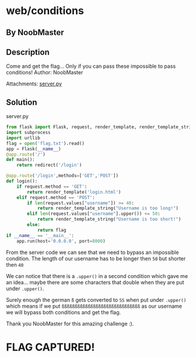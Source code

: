 # web/conditions

## By NoobMaster

## Description

Come and get the flag... Only if you can pass these impossible to pass conditions! Author: NoobMaster

Attachments:
[server.py](https://ctf.n00bzunit3d.xyz/files/3135463b4380538240d9aa1b82765850/server.py)

## Solution


server.py
```python
from flask import Flask, request, render_template, render_template_string, redirect
import subprocess
import urllib
flag = open('flag.txt').read()
app = Flask(__name__)
@app.route('/')
def main():
    return redirect('/login')

@app.route('/login',methods=['GET','POST'])
def login():
    if request.method == 'GET':
        return render_template('login.html')
    elif request.method == 'POST':
        if len(request.values["username"]) >= 40:
            return render_template_string("Username is too long!")
        elif len(request.values["username"].upper()) <= 50:
            return render_template_string("Username is too short!")
        else:
            return flag
if __name__ == '__main__':
    app.run(host='0.0.0.0', port=8000)
```

From the server code we can see that we need to bypass an impossible condition. The length of our username has to be longer then `50` but shorter then `40`

We can notice that there is a `.upper()` in a second condition which gave me an idea... maybe there are some characters that double when they are put under `.upper()`.

Surely enough the german `ß` gets converted to `SS` when put under `.upper()` which means if we put `ßßßßßßßßßßßßßßßßßßßßßßßßßßßßßß` as our username we will bypass both conditions and get the flag.

Thank you NoobMaster for this amazing challenge :).

# FLAG CAPTURED!